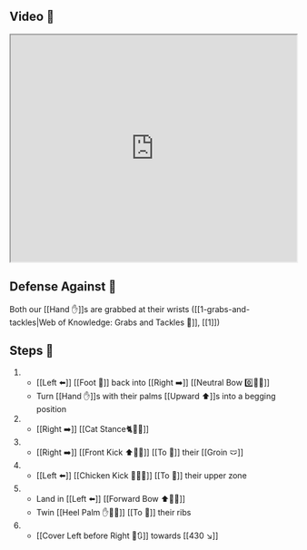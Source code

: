 ## Video 🎥

<iframe src="https://www.youtube.com/embed/3Are4eApYS4?start=531" width="100%" height="400"></iframe>

## Defense Against 🤺

Both our [[Hand ✋]]s are grabbed at their wrists ([[1-grabs-and-tackles|Web of Knowledge: Grabs and Tackles 🤝]], [[1]])

## Steps 👣

1. - [[Left ⬅️]] [[Foot 🦶]] back into [[Right ➡️]] [[Neutral Bow 0️⃣🧍‍♂️]]
    - Turn [[Hand ✋]]s with their palms [[Upward ⬆️]]s into a begging position
2. - [[Right ➡️]] [[Cat Stance🐈🧍‍♂️]]
3. - [[Right ➡️]] [[Front Kick ⬆️🦶💥]] [[To 🎯]] their [[Groin 🩲]]
4. - [[Left ⬅️]] [[Chicken Kick 🐔🦶💥]] [[To 🎯]] their upper zone
5. - Land in [[Left ⬅️]] [[Forward Bow ⬆️🧍‍♂️]]
    - Twin [[Heel Palm ✋🌴💥]] [[To 🎯]] their ribs
6. -  [[Cover Left before Right 🦶🔃]] towards [[430 ↘️]]
